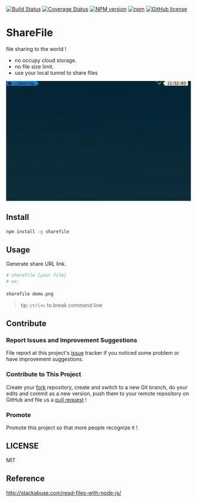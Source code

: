 [![Build Status](https://travis-ci.org/andy6804tw/sharefile.svg?branch=master)](https://travis-ci.org/andy6804tw/sharefile)
[![Coverage Status](https://coveralls.io/repos/github/andy6804tw/sharefile/badge.svg?branch=master)](https://coveralls.io/github/andy6804tw/sharefile?branch=master)
[![NPM version][npm-image]][npm-url] 
[![npm](https://img.shields.io/npm/dt/sharefile.svg?style=flat-square)](https://www.npmjs.com/package/sharefile)
[![GitHub license][license-image]][license-url]

# ShareFile
file sharing to the world !

- no occupy cloud storage.
- no file size limit.
- use your local tunnel to share files

<img src="screenshot/demo.gif" width="600">

## Install
```bash
npm install -g sharefile
```

## Usage
Generate share URL link.

```bash
# sharefile [your file]
# ex:

sharefile demo.png
```

> tip: `ctrl+c` to break command line

## Contribute
### Report Issues and Improvement Suggestions
File report at this project's [issue](https://github.com/andy6804tw/sharefile/issues) tracker if you noticed some problem or have improvement suggestions.
### Contribute to This Project
Create your [fork](https://github.com/andy6804tw/sharefile/fork) repository, create and switch to a new Git branch, do your edits and commit as a new version, push them to your remote repository on GitHub and file us a [pull request](https://github.com/andy6804tw/sharefile/pulls) !
### Promote
Promote this project so that more people recognize it !

## LICENSE
MIT

## Reference
http://stackabuse.com/read-files-with-node-js/


[npm-image]: https://img.shields.io/badge/npm-v1.3.3-blue.svg
[npm-url]: https://www.npmjs.com/package/sharefile

[license-image]: https://img.shields.io/badge/license-MIT-blue.svg
[license-url]: https://github.com/andy6804tw/sharefile/blob/master/LICENSE
